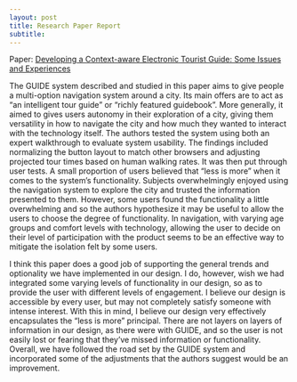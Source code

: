 ```yaml
---
layout: post
title: Research Paper Report 
subtitle: 
--- 
```


Paper: [Developing a Context-aware Electronic Tourist Guide: Some Issues and Experiences](https://dl.acm.org/citation.cfm?id=332047) 

The GUIDE system described and studied in this paper aims to give people a multi-option navigation system around a city.  Its main offers are to act as “an intelligent tour guide” or “richly featured guidebook”.  More generally, it aimed to gives users autonomy in their exploration of a city, giving them versatility in how to navigate the city and how much they wanted to interact with the technology itself.  The authors tested the system using both an expert walkthrough to evaluate system usability.  The findings included normalizing the button layout to match other browsers and adjusting projected tour times based on human walking rates.  It was then put through user tests.  A small proportion of users believed that “less is more” when it comes to the system’s functionality.  Subjects overwhelmingly enjoyed using the navigation system to explore the city and trusted the information presented to them.   However, some users found the functionality a little overwhelming and so the authors hypothesize it may be useful to allow the users to choose the degree of functionality.  In navigation, with varying age groups and comfort levels with technology, allowing the user to decide on their level of participation with the product seems to be an effective way to mitigate the isolation felt by some users.

I think this paper does a good job of supporting the general trends and optionality we have implemented in our design.  I do, however, wish we had integrated some varying levels of functionality in our design, so as to provide the user with different levels of engagement.  I believe our design is accessible by every user, but may not completely satisfy someone with intense interest.  With this in mind, I believe our design very effectively encapsulates the “less is more” principal. There are not layers on layers of information in our design, as there were with GUIDE, and so the user is not easily lost or fearing that they’ve missed information or functionality.  Overall, we have followed the road set by the GUIDE system and incorporated some of the adjustments that the authors suggest would be an improvement.



